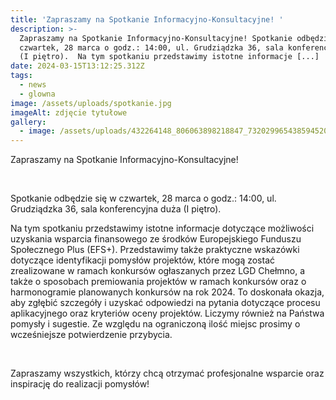 ```yaml
---
title: 'Zapraszamy na Spotkanie Informacyjno-Konsultacyjne! '
description: >-
  Zapraszamy na Spotkanie Informacyjno-Konsultacyjne! Spotkanie odbędzie się w
  czwartek, 28 marca o godz.: 14:00, ul. Grudziądzka 36, sala konferencyjna duża
  (I piętro).  Na tym spotkaniu przedstawimy istotne informacje [...]
date: 2024-03-15T13:12:25.312Z
tags:
  - news
  - glowna
image: /assets/uploads/spotkanie.jpg
imageAlt: zdjęcie tytułowe
gallery:
  - image: /assets/uploads/432264148_806063898218847_7320299654385945208_n.jpg
---
```

<p class="center">Zapraszamy na Spotkanie Informacyjno-Konsultacyjne!</p> 

<br>

Spotkanie odbędzie się w czwartek, 28 marca o godz.: 14:00, ul. Grudziądzka 36, sala konferencyjna duża (I piętro).

Na tym spotkaniu przedstawimy istotne informacje dotyczące możliwości uzyskania wsparcia finansowego ze środków Europejskiego Funduszu Społecznego Plus (EFS+). Przedstawimy także praktyczne wskazówki dotyczące identyfikacji pomysłów projektów, które mogą zostać zrealizowane w ramach konkursów ogłaszanych przez LGD Chełmno, a także o sposobach premiowania projektów w ramach konkursów oraz o harmonogramie planowanych konkursów na rok 2024. To doskonała okazja, aby zgłębić szczegóły i uzyskać odpowiedzi na pytania dotyczące procesu aplikacyjnego oraz kryteriów oceny projektów. Liczymy również na Państwa pomysły i sugestie. Ze względu na ograniczoną ilość miejsc prosimy o wcześniejsze potwierdzenie przybycia.

<br>

Zapraszamy wszystkich, którzy chcą otrzymać profesjonalne wsparcie oraz inspirację do realizacji pomysłów!
